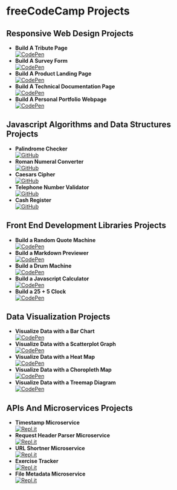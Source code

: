 # freeCodeCamp Projects

## Responsive Web Design Projects

- **Build A Tribute Page**  
  [![CodePen](https://img.shields.io/badge/CodePen-white?style=for-the-badge&logo=codepen&logoColor=black)](https://codepen.io/googoldkhan/full/LYWyRYK)
- **Build A Survey Form**  
  [![CodePen](https://img.shields.io/badge/CodePen-white?style=for-the-badge&logo=codepen&logoColor=black)](https://codepen.io/googoldkhan/full/LYWyWQV)
- **Build A Product Landing Page**  
  [![CodePen](https://img.shields.io/badge/CodePen-white?style=for-the-badge&logo=codepen&logoColor=black)](https://codepen.io/googoldkhan/full/MWpmMpJ)
- **Build A Technical Documentation Page**  
  [![CodePen](https://img.shields.io/badge/CodePen-white?style=for-the-badge&logo=codepen&logoColor=black)](https://codepen.io/googoldkhan/full/ExWXeVp)
- **Build A Personal Portfolio Webpage**  
  [![CodePen](https://img.shields.io/badge/CodePen-white?style=for-the-badge&logo=codepen&logoColor=black)](https://codepen.io/googoldkhan/full/xxqrvGJ)

## Javascript Algorithms and Data Structures Projects

- **Palindrome Checker**  
  [![GitHub](https://img.shields.io/badge/github-%23121011.svg?style=for-the-badge&logo=github&logoColor=white)](https://github.com/GoogolDKhan/JavaScript-DSA/blob/main/PalindromeChecker.js)
- **Roman Numeral Converter**  
  [![GitHub](https://img.shields.io/badge/github-%23121011.svg?style=for-the-badge&logo=github&logoColor=white)](https://github.com/GoogolDKhan/JavaScript-DSA/blob/main/RomanNumeralConverter.js)
- **Caesars Cipher**  
  [![GitHub](https://img.shields.io/badge/github-%23121011.svg?style=for-the-badge&logo=github&logoColor=white)](https://github.com/GoogolDKhan/JavaScript-DSA/blob/main/CaesarsCipher.js)
- **Telephone Number Validator**  
  [![GitHub](https://img.shields.io/badge/github-%23121011.svg?style=for-the-badge&logo=github&logoColor=white)](https://github.com/GoogolDKhan/JavaScript-DSA/blob/main/TelephoneNumberValidator.js)
- **Cash Register**  
  [![GitHub](https://img.shields.io/badge/github-%23121011.svg?style=for-the-badge&logo=github&logoColor=white)](https://github.com/GoogolDKhan/JavaScript-DSA/blob/main/CashRegister.js)

## Front End Development Libraries Projects

- **Build a Random Quote Machine**  
  [![CodePen](https://img.shields.io/badge/CodePen-white?style=for-the-badge&logo=codepen&logoColor=black)](https://codepen.io/googoldkhan/full/abJjPPr)
- **Build a Markdown Previewer**  
  [![CodePen](https://img.shields.io/badge/CodePen-white?style=for-the-badge&logo=codepen&logoColor=black)](https://codepen.io/googoldkhan/full/YzZOeJV)
- **Build a Drum Machine**  
  [![CodePen](https://img.shields.io/badge/CodePen-white?style=for-the-badge&logo=codepen&logoColor=black)](https://codepen.io/googoldkhan/full/Rwpepad)
- **Build a Javascript Calculator**  
  [![CodePen](https://img.shields.io/badge/CodePen-white?style=for-the-badge&logo=codepen&logoColor=black)](https://codepen.io/googoldkhan/full/mdWzQYz)
- **Build a 25 + 5 Clock**  
  [![CodePen](https://img.shields.io/badge/CodePen-white?style=for-the-badge&logo=codepen&logoColor=black)](https://codepen.io/googoldkhan/full/vYxQmPX)

## Data Visualization Projects

- **Visualize Data with a Bar Chart**  
  [![CodePen](https://img.shields.io/badge/CodePen-white?style=for-the-badge&logo=codepen&logoColor=black)](https://codepen.io/googoldkhan/full/ExWGoRv)
- **Visualize Data with a Scatterplot Graph**  
  [![CodePen](https://img.shields.io/badge/CodePen-white?style=for-the-badge&logo=codepen&logoColor=black)](https://codepen.io/googoldkhan/full/dyvaKXq)
- **Visualize Data with a Heat Map**  
  [![CodePen](https://img.shields.io/badge/CodePen-white?style=for-the-badge&logo=codepen&logoColor=black)](https://codepen.io/googoldkhan/full/rNyEbKq)
- **Visualize Data with a Choropleth Map**  
  [![CodePen](https://img.shields.io/badge/CodePen-white?style=for-the-badge&logo=codepen&logoColor=black)](https://codepen.io/googoldkhan/full/GRWVqrY)
- **Visualize Data with a Treemap Diagram**  
  [![CodePen](https://img.shields.io/badge/CodePen-white?style=for-the-badge&logo=codepen&logoColor=black)](https://codepen.io/googoldkhan/full/gOmVgNV)

## APIs And Microservices Projects

- **Timestamp Microservice**  
  [![Repl.it](https://img.shields.io/badge/replit-667881?style=for-the-badge&logo=replit&logoColor=white)](https://project-timestamp.googoldkhan.repl.co/)
- **Request Header Parser Microservice**  
  [![Repl.it](https://img.shields.io/badge/replit-667881?style=for-the-badge&logo=replit&logoColor=white)](https://project-headerparser.googoldkhan.repl.co/)
- **URL Shortner Microservice**  
  [![Repl.it](https://img.shields.io/badge/replit-667881?style=for-the-badge&logo=replit&logoColor=white)](https://project-urlshortener.googoldkhan.repl.co/)
- **Exercise Tracker**  
  [![Repl.it](https://img.shields.io/badge/replit-667881?style=for-the-badge&logo=replit&logoColor=white)](https://sarfaraz-project-exercisetracker.googoldkhan.repl.co/)
- **File Metadata Microservice**  
  [![Repl.it](https://img.shields.io/badge/replit-667881?style=for-the-badge&logo=replit&logoColor=white)](https://project-filemetadata.googoldkhan.repl.co/)
